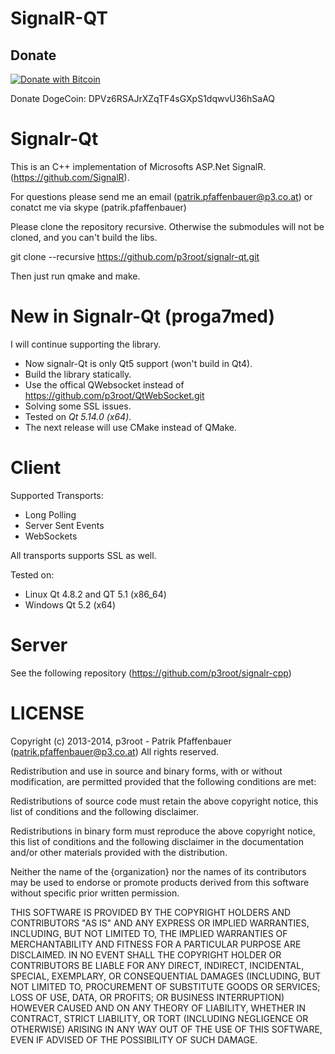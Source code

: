 SignalR-QT
==========

## Donate
[![Donate with Bitcoin](https://en.cryptobadges.io/badge/micro/1Ck4XgAxys3aBjdesKQQ62zx7m4vozUest)](https://en.cryptobadges.io/donate/1Ck4XgAxys3aBjdesKQQ62zx7m4vozUest)

Donate DogeCoin: DPVz6RSAJrXZqTF4sGXpS1dqwvU36hSaAQ


Signalr-Qt
====

This is an C++ implementation of Microsofts ASP.Net SignalR. (https://github.com/SignalR).

For questions please send me an email (patrik.pfaffenbauer@p3.co.at) or conatct me via skype (patrik.pfaffenbauer)

Please clone the repository recursive. Otherwise the submodules will not be cloned, and you can't build the libs.

git clone --recursive https://github.com/p3root/signalr-qt.git

Then just run qmake and make.

New in Signalr-Qt (proga7med)
======
I will continue supporting the library.

- Now signalr-Qt is only Qt5 support (won't build in Qt4).
- Build the library statically.
- Use the offical QWebsocket instead of https://github.com/p3root/QtWebSocket.git
- Solving some SSL issues.
- Tested on *Qt 5.14.0 (x64)*.
- The next release will use CMake instead of QMake.


Client
======

Supported Transports:

* Long Polling
* Server Sent Events
* WebSockets

All transports supports SSL as well.

Tested on:
 * Linux Qt 4.8.2 and QT 5.1 (x86_64)
 * Windows Qt 5.2 (x64)

Server
=======
See the following repository (https://github.com/p3root/signalr-cpp)

LICENSE
======

Copyright (c) 2013-2014, p3root - Patrik Pfaffenbauer (patrik.pfaffenbauer@p3.co.at)
All rights reserved.
 
Redistribution and use in source and binary forms, with or without modification,
are permitted provided that the following conditions are met:

  Redistributions of source code must retain the above copyright notice, this
  list of conditions and the following disclaimer.

  Redistributions in binary form must reproduce the above copyright notice, this
  list of conditions and the following disclaimer in the documentation and/or
  other materials provided with the distribution.

  Neither the name of the {organization} nor the names of its
  contributors may be used to endorse or promote products derived from
  this software without specific prior written permission.

THIS SOFTWARE IS PROVIDED BY THE COPYRIGHT HOLDERS AND CONTRIBUTORS "AS IS" AND
ANY EXPRESS OR IMPLIED WARRANTIES, INCLUDING, BUT NOT LIMITED TO, THE IMPLIED
WARRANTIES OF MERCHANTABILITY AND FITNESS FOR A PARTICULAR PURPOSE ARE
DISCLAIMED. IN NO EVENT SHALL THE COPYRIGHT HOLDER OR CONTRIBUTORS BE LIABLE FOR
ANY DIRECT, INDIRECT, INCIDENTAL, SPECIAL, EXEMPLARY, OR CONSEQUENTIAL DAMAGES
(INCLUDING, BUT NOT LIMITED TO, PROCUREMENT OF SUBSTITUTE GOODS OR SERVICES;
LOSS OF USE, DATA, OR PROFITS; OR BUSINESS INTERRUPTION) HOWEVER CAUSED AND ON
ANY THEORY OF LIABILITY, WHETHER IN CONTRACT, STRICT LIABILITY, OR TORT
(INCLUDING NEGLIGENCE OR OTHERWISE) ARISING IN ANY WAY OUT OF THE USE OF THIS
SOFTWARE, EVEN IF ADVISED OF THE POSSIBILITY OF SUCH DAMAGE.


